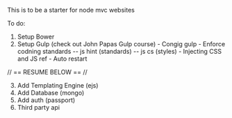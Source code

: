 This is to be a starter for node mvc websites

To do:
1. Setup Bower
2. Setup Gulp (check out John Papas Gulp course)
		- Congig gulp
		- Enforce codning standards
				-- js hint (standards)
				-- js cs   (styles)
		- Injecting CSS and JS ref
		- Auto restart

// == RESUME BELOW == //

3. Add Templating Engine (ejs)
4. Add Database (mongo)
5. Add auth (passport)
6. Third party api





